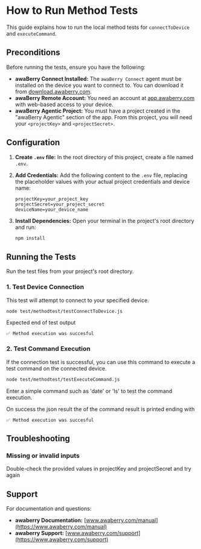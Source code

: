 # How to Run Method Tests

This guide explains how to run the local method tests for `connectToDevice` and `executeCommand`.

## Preconditions

Before running the tests, ensure you have the following:

- **awaBerry Connect Installed:** The `awaBerry Connect` agent must be installed on the device you want to connect to. You can download it from [download.awaberry.com](https://download.awaberry.com).
- **awaBerry Remote Account:** You need an account at [app.awaberry.com](https://app.awaberry.com) with web-based access to your device.
- **awaBerry Agentic Project:** You must have a project created in the "awaBerry Agentic" section of the app. From this project, you will need your `<projectKey>` and `<projectSecret>`.

## Configuration

1.  **Create `.env` file:**
    In the root directory of this project, create a file named `.env`.

2.  **Add Credentials:**
    Add the following content to the `.env` file, replacing the placeholder values with your actual project credentials and device name:

    ```env
    projectKey=your_project_key
    projectSecret=your_project_secret
    deviceName=your_device_name
    ```

3.  **Install Dependencies:**
    Open your terminal in the project's root directory and run:
    ```bash
    npm install
    ```

## Running the Tests

Run the test files from your project's root directory.

### 1. Test Device Connection

This test will attempt to connect to your specified device.

```bash
node test/methodtest/testConnectToDevice.js
```

Expected end of test output

```
✅ Method execution was succesful
```

### 2. Test Command Execution

If the connection test is successful, you can use this command to execute a test command on the connected device.

```bash
node test/methodtest/testExecuteCommand.js
```

Enter a simple command such as 'date' or 'ls' to test the command execution.
 
On success the json result the of the command result is printed ending with

```
✅ Method execution was succesful
```


## Troubleshooting

### Missing or invalid inputs

Double-check the provided values in projectKey and projectSecret and try again


## Support

For documentation and questions:

- **awaberry Documentation:** [www.awaberry.com/manual](https://www.awaberry.com/manual)
- **awaberry Support:** [www.awaberry.com/support](https://www.awaberry.com/support)
